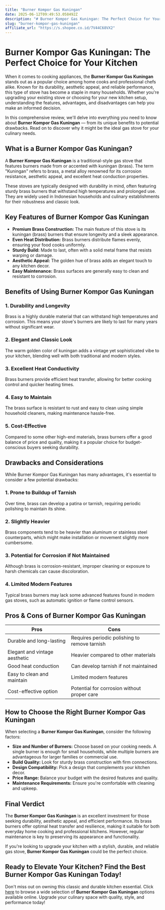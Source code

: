 ```yaml
---
title: "Burner Kompor Gas Kuningan"
date: 2025-06-12T09:49:53.058492Z
description: "# Burner Kompor Gas Kuningan: The Perfect Choice for Your Kitchen..."
slug: "burner-kompor-gas-kuningan"
affiliate_url: "https://s.shopee.co.id/7V44C68VX2"
---
```

# Burner Kompor Gas Kuningan: The Perfect Choice for Your Kitchen

When it comes to cooking appliances, the **Burner Kompor Gas Kuningan** stands out as a popular choice among home cooks and professional chefs alike. Known for its durability, aesthetic appeal, and reliable performance, this type of stove has become a staple in many households. Whether you're upgrading your existing stove or choosing for your new kitchen setup, understanding the features, advantages, and disadvantages can help you make an informed decision.

In this comprehensive review, we'll delve into everything you need to know about **Burner Kompor Gas Kuningan** — from its unique benefits to potential drawbacks. Read on to discover why it might be the ideal gas stove for your culinary needs.

## What is a Burner Kompor Gas Kuningan?

A **Burner Kompor Gas Kuningan** is a traditional-style gas stove that features burners made from or accented with kuningan (brass). The term "Kuningan" refers to brass, a metal alloy renowned for its corrosion resistance, aesthetic appeal, and excellent heat conduction properties.

These stoves are typically designed with durability in mind, often featuring sturdy brass burners that withstand high temperatures and prolonged use. They are widely used in Indonesian households and culinary establishments for their robustness and classic look.

## Key Features of Burner Kompor Gas Kuningan

- **Premium Brass Construction:** The main feature of this stove is its kuningan (brass) burners that ensure longevity and a sleek appearance.
- **Even Heat Distribution:** Brass burners distribute flames evenly, ensuring your food cooks uniformly.
- **Sturdy Build:** Made to last, often with a solid metal frame that resists warping or damage.
- **Aesthetic Appeal:** The golden hue of brass adds an elegant touch to any kitchen decor.
- **Easy Maintenance:** Brass surfaces are generally easy to clean and resistant to corrosion.

## Benefits of Using Burner Kompor Gas Kuningan

### 1. Durability and Longevity

Brass is a highly durable material that can withstand high temperatures and corrosion. This means your stove's burners are likely to last for many years without significant wear.

### 2. Elegant and Classic Look

The warm golden color of kuningan adds a vintage yet sophisticated vibe to your kitchen, blending well with both traditional and modern styles.

### 3. Excellent Heat Conductivity

Brass burners provide efficient heat transfer, allowing for better cooking control and quicker heating times.

### 4. Easy to Maintain

The brass surface is resistant to rust and easy to clean using simple household cleaners, making maintenance hassle-free.

### 5. Cost-Effective

Compared to some other high-end materials, brass burners offer a good balance of price and quality, making it a popular choice for budget-conscious buyers seeking durability.

## Drawbacks and Considerations

While Burner Kompor Gas Kuningan has many advantages, it's essential to consider a few potential drawbacks:

### 1. Prone to Buildup of Tarnish

Over time, brass can develop a patina or tarnish, requiring periodic polishing to maintain its shine.

### 2. Slightly Heavier

Brass components tend to be heavier than aluminum or stainless steel counterparts, which might make installation or movement slightly more cumbersome.

### 3. Potential for Corrosion if Not Maintained

Although brass is corrosion-resistant, improper cleaning or exposure to harsh chemicals can cause discoloration.

### 4. Limited Modern Features

Typical brass burners may lack some advanced features found in modern gas stoves, such as automatic ignition or flame control sensors.

## Pros & Cons of Burner Kompor Gas Kuningan

| **Pros**                         | **Cons**                                    |
|----------------------------------|--------------------------------------------|
| Durable and long-lasting       | Requires periodic polishing to remove tarnish |
| Elegant and vintage aesthetic  | Heavier compared to other materials       |
| Good heat conduction           | Can develop tarnish if not maintained     |
| Easy to clean and maintain     | Limited modern features                    |
| Cost-effective option           | Potential for corrosion without proper care |

## How to Choose the Right Burner Kompor Gas Kuningan

When selecting a **Burner Kompor Gas Kuningan**, consider the following factors:

- **Size and Number of Burners:** Choose based on your cooking needs. A single burner is enough for small households, while multiple burners are advantageous for larger families or commercial use.
- **Build Quality:** Look for sturdy brass construction with firm connections.
- **Design Compatibility:** Pick a design that complements your kitchen decor.
- **Price Range:** Balance your budget with the desired features and quality.
- **Maintenance Requirements:** Ensure you're comfortable with cleaning and upkeep.

## Final Verdict

The **Burner Kompor Gas Kuningan** is an excellent investment for those seeking durability, aesthetic appeal, and efficient performance. Its brass burners offer optimal heat transfer and resilience, making it suitable for both everyday home cooking and professional kitchens. However, regular maintenance is key to preserving its appearance and functionality.

If you're looking to upgrade your kitchen with a stylish, durable, and reliable gas stove, **Burner Kompor Gas Kuningan** could be the perfect choice.

## Ready to Elevate Your Kitchen? Find the Best Burner Kompor Gas Kuningan Today!

Don't miss out on owning this classic and durable kitchen essential. Click [here](https://s.shopee.co.id/7V44C68VX2) to browse a wide selection of **Burner Kompor Gas Kuningan** options available online. Upgrade your culinary space with quality, style, and performance today!